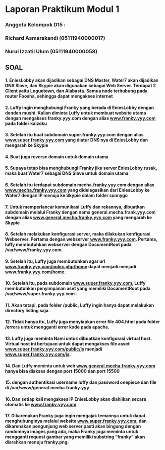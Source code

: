 # Laporan Praktikum Modul 1

### Anggota  Kelompok D15 :

### Richard Asmarakandi (05111940000017)

### Nurul Izzatil Ulum (05111940000058)



## SOAL

#### 1. EniesLobby akan dijadikan sebagai DNS Master, **Water7** akan dijadikan DNS Slave, dan **Skypie** akan digunakan sebagai Web Server. Terdapat 2 Client yaitu Loguetown, dan Alabasta. Semua node terhubung pada router Foosha, sehingga dapat mengakses internet

#### 2. Luffy ingin menghubungi Franky yang berada di EniesLobby dengan denden mushi. Kalian diminta Luffy untuk membuat website utama dengan mengakses franky.yyy.com dengan alias www.franky.yyy.com pada folder kaizoku

#### 3. Setelah itu buat subdomain super.franky.yyy.com dengan alias www.super.franky.yyy.com yang diatur DNS nya di EniesLobby dan mengarah ke Skypie

#### 4. Buat juga reverse domain untuk domain utama 

#### 5. Supaya tetap bisa menghubungi Franky jika server EniesLobby rusak, maka buat Water7 sebagai DNS Slave untuk domain utama

#### 6. Setelah itu terdapat subdomain mecha.franky.yyy.com dengan alias www.mecha.franky.yyy.com yang didelegasikan dari EniesLobby ke Water7 dengan IP menuju ke Skypie dalam folder sunnygo

#### 7. Untuk memperlancar komunikasi Luffy dan rekannya, dibuatkan subdomain melalui Franky dengan nama general.mecha.frank.yyy.com dengan alias www.general.mecha.franky.yyy.com yang mengarah ke Skypie

#### 8. Setelah melakukan konfigurasi server, maka dilakukan konfigurasi Webserver. Pertama dengan webserver www.franky.yyy.com. Pertama, luffy membutuhkan webserver dengan DocumentRoot pada /var/www/franky.yyy.com.

#### 9. Setelah itu, Luffy juga membutuhkan agar url www.franky.yyy.com/index.php/home dapat menjadi menjadi www.franky.yyy.com/home.

#### 10. Setelah itu, pada subdomain www.super.franky.yyy.com, Luffy membutuhkan penyimpanan aset yang memiliki DocumentRoot pada /var/www/super.franky.yyy.com .

#### 11. Akan tetapi, pada folder /public, Luffy ingin hanya dapat melakukan directory listing saja.

#### 12. Tidak hanya itu, Luffy juga menyiapkan error file 404.html pada folder /errors untuk mengganti error kode pada apache.

#### 13. Luffy juga meminta Nami untuk dibuatkan konfigurasi virtual host. Virtual host ini bertujuan untuk dapat mengakses file asset www.super.franky.yyy.com/public/js menjadi www.super.franky.yyy.com/js.

#### 14. Dan Luffy meminta untuk web www.general.mecha.franky.yyy.com hanya bisa diakses dengan port 15000 dan port 15500

#### 15. dengan authentikasi username luffy dan password onepiece dan file di /var/www/general.mecha.franky.yyy

#### 16. Dan setiap kali mengakses IP EniesLobby akan diahlikan secara otomatis ke www.franky.yyy.com

#### 17. Dikarenakan Franky juga ingin mengajak temannya untuk dapat menghubunginya melalui website www.super.franky.yyy.com, dan dikarenakan pengunjung web server pasti akan bingung dengan randomnya images yang ada, maka Franky juga meminta untuk mengganti request gambar yang memiliki substring “franky” akan diarahkan menuju franky.png.
